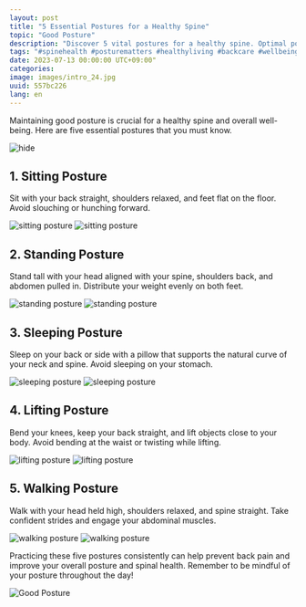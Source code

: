 ```yaml
---
layout: post
title: "5 Essential Postures for a Healthy Spine"
topic: "Good Posture"
description: "Discover 5 vital postures for a healthy spine. Optimal posture is key to overall wellness. Learn about sitting, standing, sleeping, lifting, and walking postures. #health #wellness #spinecare"
tags: "#spinehealth #posturematters #healthyliving #backcare #wellbeing"
date: 2023-07-13 00:00:00 UTC+09:00"
categories: 
image: images/intro_24.jpg
uuid: 557bc226
lang: en
---
```


Maintaining good posture is crucial for a healthy spine and overall well-being. Here are five essential postures that you must know.

![hide](images/intro_24.jpg)


## 1. Sitting Posture
Sit with your back straight, shoulders relaxed, and feet flat on the floor. Avoid slouching or hunching forward.

![sitting posture](images/main1_18.jpg)
![sitting posture](images/main1_17.jpg)


## 2. Standing Posture
Stand tall with your head aligned with your spine, shoulders back, and abdomen pulled in. Distribute your weight evenly on both feet.

![standing posture](images/main2_18.jpg)
![standing posture](images/main2_17.jpg)


## 3. Sleeping Posture
Sleep on your back or side with a pillow that supports the natural curve of your neck and spine. Avoid sleeping on your stomach.

![sleeping posture](images/main3_22.jpg)
![sleeping posture](images/main3_21.jpg)


## 4. Lifting Posture
Bend your knees, keep your back straight, and lift objects close to your body. Avoid bending at the waist or twisting while lifting.

![lifting posture](images/main4_7.jpg)
![lifting posture](images/main4_6.png)


## 5. Walking Posture
Walk with your head held high, shoulders relaxed, and spine straight. Take confident strides and engage your abdominal muscles.

![walking posture](images/main5_8.jpg)
![walking posture](images/main5_7.png)




Practicing these five postures consistently can help prevent back pain and improve your overall posture and spinal health. Remember to be mindful of your posture throughout the day!

![Good Posture](images/intro_23.jpg)
